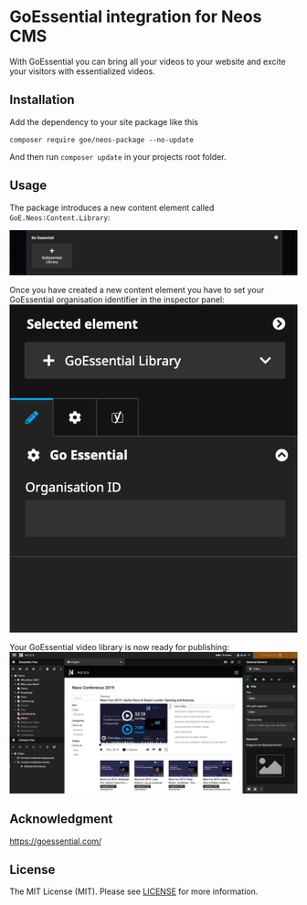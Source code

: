 # GoEssential integration for Neos CMS

With GoEssential you can bring all your videos to your website and excite your visitors with
essentialized videos.

## Installation

Add the dependency to your site package like this

    composer require goe/neos-package --no-update 
    
And then run `composer update` in your projects root folder.

## Usage

The package introduces a new content element called `GoE.Neos:Content.Library`:

![Preview in the Neos demo site](Documentation/goe-neos-creation-dialog.png) 

Once you have created a new content element you have to set your GoEssential organisation identifier in the inspector panel:
![Preview in the Neos demo site](Documentation/goe-neos-inspector.png) 

Your GoEssential video library is now ready for publishing:
![Preview in the Neos demo site](Documentation/goe-neos-example.png)

## Acknowledgment
https://goessential.com/

## License
The MIT License (MIT). Please see [LICENSE](LICENSE) for more information.




